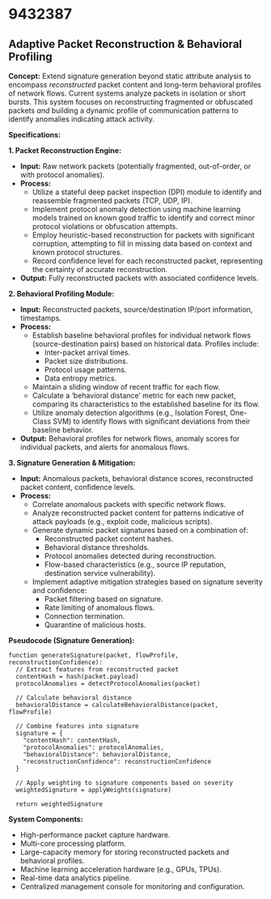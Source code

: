 # 9432387

## Adaptive Packet Reconstruction & Behavioral Profiling

**Concept:** Extend signature generation beyond static attribute analysis to encompass *reconstructed* packet content and long-term behavioral profiles of network flows. Current systems analyze packets in isolation or short bursts. This system focuses on reconstructing fragmented or obfuscated packets *and* building a dynamic profile of communication patterns to identify anomalies indicating attack activity.

**Specifications:**

**1. Packet Reconstruction Engine:**

*   **Input:** Raw network packets (potentially fragmented, out-of-order, or with protocol anomalies).
*   **Process:**
    *   Utilize a stateful deep packet inspection (DPI) module to identify and reassemble fragmented packets (TCP, UDP, IP).
    *   Implement protocol anomaly detection using machine learning models trained on known good traffic to identify and correct minor protocol violations or obfuscation attempts.
    *   Employ heuristic-based reconstruction for packets with significant corruption, attempting to fill in missing data based on context and known protocol structures.
    *   Record confidence level for each reconstructed packet, representing the certainty of accurate reconstruction.
*   **Output:** Fully reconstructed packets with associated confidence levels.

**2. Behavioral Profiling Module:**

*   **Input:** Reconstructed packets, source/destination IP/port information, timestamps.
*   **Process:**
    *   Establish baseline behavioral profiles for individual network flows (source-destination pairs) based on historical data. Profiles include:
        *   Inter-packet arrival times.
        *   Packet size distributions.
        *   Protocol usage patterns.
        *   Data entropy metrics.
    *   Maintain a sliding window of recent traffic for each flow.
    *   Calculate a ‘behavioral distance’ metric for each new packet, comparing its characteristics to the established baseline for its flow.
    *   Utilize anomaly detection algorithms (e.g., Isolation Forest, One-Class SVM) to identify flows with significant deviations from their baseline behavior.
*   **Output:** Behavioral profiles for network flows, anomaly scores for individual packets, and alerts for anomalous flows.

**3. Signature Generation & Mitigation:**

*   **Input:** Anomalous packets, behavioral distance scores, reconstructed packet content, confidence levels.
*   **Process:**
    *   Correlate anomalous packets with specific network flows.
    *   Analyze reconstructed packet content for patterns indicative of attack payloads (e.g., exploit code, malicious scripts).
    *   Generate dynamic packet signatures based on a combination of:
        *   Reconstructed packet content hashes.
        *   Behavioral distance thresholds.
        *   Protocol anomalies detected during reconstruction.
        *   Flow-based characteristics (e.g., source IP reputation, destination service vulnerability).
    *   Implement adaptive mitigation strategies based on signature severity and confidence:
        *   Packet filtering based on signature.
        *   Rate limiting of anomalous flows.
        *   Connection termination.
        *   Quarantine of malicious hosts.

**Pseudocode (Signature Generation):**

```
function generateSignature(packet, flowProfile, reconstructionConfidence):
  // Extract features from reconstructed packet
  contentHash = hash(packet.payload)
  protocolAnomalies = detectProtocolAnomalies(packet)

  // Calculate behavioral distance
  behavioralDistance = calculateBehavioralDistance(packet, flowProfile)

  // Combine features into signature
  signature = {
    "contentHash": contentHash,
    "protocolAnomalies": protocolAnomalies,
    "behavioralDistance": behavioralDistance,
    "reconstructionConfidence": reconstructionConfidence
  }

  // Apply weighting to signature components based on severity
  weightedSignature = applyWeights(signature)

  return weightedSignature
```

**System Components:**

*   High-performance packet capture hardware.
*   Multi-core processing platform.
*   Large-capacity memory for storing reconstructed packets and behavioral profiles.
*   Machine learning acceleration hardware (e.g., GPUs, TPUs).
*   Real-time data analytics pipeline.
*   Centralized management console for monitoring and configuration.